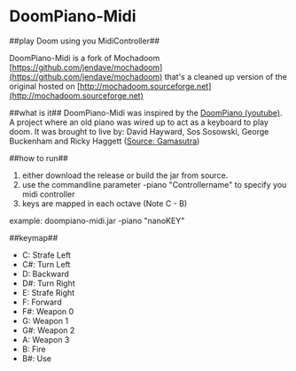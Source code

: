 # DoomPiano-Midi #
##play Doom using you MidiController##

DoomPiano-Midi is a fork of Mochadoom [https://github.com/jendave/mochadoom](https://github.com/jendave/mochadoom) that's a cleaned up version of the original hosted on [http://mochadoom.sourceforge.net](http://mochadoom.sourceforge.net)

##what is it##
DoomPiano-Midi was inspired by the [DoomPiano (youtube)](https://www.youtube.com/watch?v=LoOzVAYSqzw). A project where an old piano was wired up to act as a keyboard to play doom.
It was brought to live by: David Hayward, Sos Sosowski, George Buckenham and Ricky Haggett ([Source: Gamasutra](http://www.gamasutra.com/view/news/200427/))

##how to run##
1. either download the release or build the jar from source.
2. use the commandline parameter -piano "Controllername" to specify you midi controller
3. keys are mapped in each octave (Note C - B)

example:
doompiano-midi.jar -piano "nanoKEY"

##keymap##

- C: Strafe Left
- C#: Turn Left
- D: Backward
- D#: Turn Right
- E: Strafe Right
- F: Forward
- F#: Weapon 0
- G: Weapon 1
- G#: Weapon 2
- A: Weapon 3
- B: Fire
- B#: Use
